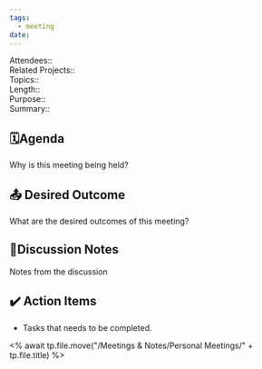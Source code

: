 ```yaml
---
tags:
  - meeting
date:
---
```

Attendees::  
Related Projects::  
Topics::  
Length::  
Purpose::  
Summary:: 


## 🗓️Agenda  
Why is this meeting being held?  
  
## 📤 Desired Outcome  
What are the desired outcomes of this meeting?  
  
## 📝Discussion Notes  
Notes from the discussion  
  
## ✔️ Action Items  
- Tasks that needs to be completed.  



<% await tp.file.move("/Meetings & Notes/Personal Meetings/" + tp.file.title) %>